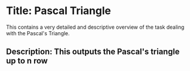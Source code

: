 # Title: Pascal Triangle
This contains a very detailed and descriptive overview of the task dealing with the Pascal's Triangle.

## Description: This outputs the Pascal's triangle up to n row